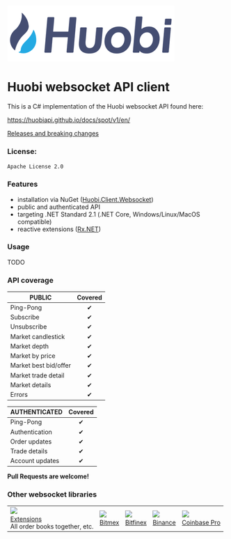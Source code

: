 ﻿![Logo](huobi-logo-alt.png)
# Huobi websocket API client

This is a C# implementation of the Huobi websocket API found here:

https://huobiapi.github.io/docs/spot/v1/en/

[Releases and breaking changes](https://github.com/zsojma/huobi-client-websocket/releases)

### License: 
    Apache License 2.0

### Features

* installation via NuGet ([Huobi.Client.Websocket](https://www.nuget.org/packages/Huobi.Client.Websocket))
* public and authenticated API
* targeting .NET Standard 2.1 (.NET Core, Windows/Linux/MacOS compatible)
* reactive extensions ([Rx.NET](https://github.com/Reactive-Extensions/Rx.NET))

### Usage

TODO

### API coverage

| PUBLIC                 |    Covered     |
|------------------------|:--------------:|
| Ping-Pong              |  ✔            |
| Subscribe              |  ✔            |
| Unsubscribe            |  ✔            |
| Market candlestick     |  ✔            |
| Market depth           |  ✔            |
| Market by price        |  ✔            |
| Market best bid/offer  |  ✔            |
| Market trade detail    |  ✔            |
| Market details         |  ✔            |
| Errors                 |  ✔            |

| AUTHENTICATED          |    Covered     |
|------------------------|:--------------:|
| Ping-Pong              |  ✔            |
| Authentication         |  ✔            |
| Order updates          |  ✔            |
| Trade details          |  ✔            |
| Account updates        |  ✔            |

**Pull Requests are welcome!**

### Other websocket libraries

<table>
<tr>

<td>
<a href="https://github.com/Marfusios/crypto-websocket-extensions"><img src="https://raw.githubusercontent.com/Marfusios/crypto-websocket-extensions/master/cwe_logo.png" height="80px"></a>
<br />
<a href="https://github.com/Marfusios/crypto-websocket-extensions">Extensions</a>
<br />
<span>All order books together, etc.</span>
</td>

<td>
<a href="https://github.com/Marfusios/bitmex-client-websocket"><img src="https://user-images.githubusercontent.com/1294454/27766319-f653c6e6-5ed4-11e7-933d-f0bc3699ae8f.jpg"></a>
<br />
<a href="https://github.com/Marfusios/bitmex-client-websocket">Bitmex</a>
</td>

<td>
<a href="https://github.com/Marfusios/bitfinex-client-websocket"><img src="https://user-images.githubusercontent.com/1294454/27766244-e328a50c-5ed2-11e7-947b-041416579bb3.jpg"></a>
<br />
<a href="https://github.com/Marfusios/bitfinex-client-websocket">Bitfinex</a>
</td>

<td>
<a href="https://github.com/Marfusios/binance-client-websocket"><img src="https://user-images.githubusercontent.com/1294454/29604020-d5483cdc-87ee-11e7-94c7-d1a8d9169293.jpg"></a>
<br />
<a href="https://github.com/Marfusios/binance-client-websocket">Binance</a>
</td>

<td>
<a href="https://github.com/Marfusios/coinbase-client-websocket"><img src="https://user-images.githubusercontent.com/1294454/41764625-63b7ffde-760a-11e8-996d-a6328fa9347a.jpg"></a>
<br />
<a href="https://github.com/Marfusios/coinbase-client-websocket">Coinbase Pro</a>
</td>

</tr>
</table>
